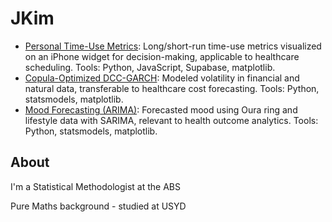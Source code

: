 # JKim

- [Personal Time-Use Metrics]([TBD](https://github.com/jth-kim/jth-kim.github.io/tree/main/time-use-metrics)): Long/short-run time-use metrics visualized on an iPhone widget for decision-making, applicable to healthcare scheduling. Tools: Python, JavaScript, Supabase, matplotlib.
- [Copula-Optimized DCC-GARCH](TBD): Modeled volatility in financial and natural data, transferable to healthcare cost forecasting. Tools: Python, statsmodels, matplotlib.
- [Mood Forecasting (ARIMA)](TBD): Forecasted mood using Oura ring and lifestyle data with SARIMA, relevant to health outcome analytics. Tools: Python, statsmodels, matplotlib.

## About

I'm a Statistical Methodologist at the ABS

Pure Maths background - studied at USYD
